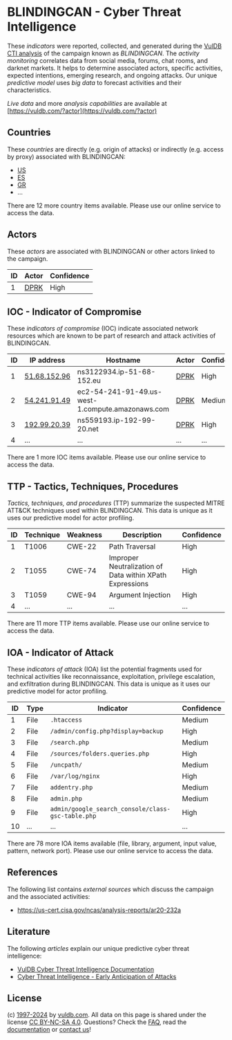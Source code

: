 # BLINDINGCAN - Cyber Threat Intelligence

These _indicators_ were reported, collected, and generated during the [VulDB CTI analysis](https://vuldb.com/?kb.cti) of the campaign known as _BLINDINGCAN_. The _activity monitoring_ correlates data from social media, forums, chat rooms, and darknet markets. It helps to determine associated actors, specific activities, expected intentions, emerging research, and ongoing attacks. Our unique _predictive model_ uses _big data_ to forecast activities and their characteristics.

_Live data_ and more _analysis capabilities_ are available at [https://vuldb.com/?actor](https://vuldb.com/?actor)

## Countries

These _countries_ are directly (e.g. origin of attacks) or indirectly (e.g. access by proxy) associated with BLINDINGCAN:

* [US](https://vuldb.com/?country.us)
* [ES](https://vuldb.com/?country.es)
* [GR](https://vuldb.com/?country.gr)
* ...

There are 12 more country items available. Please use our online service to access the data.

## Actors

These _actors_ are associated with BLINDINGCAN or other actors linked to the campaign.

ID | Actor | Confidence
-- | ----- | ----------
1 | [DPRK](https://vuldb.com/?actor.dprk) | High

## IOC - Indicator of Compromise

These _indicators of compromise_ (IOC) indicate associated network resources which are known to be part of research and attack activities of BLINDINGCAN.

ID | IP address | Hostname | Actor | Confidence
-- | ---------- | -------- | ----- | ----------
1 | [51.68.152.96](https://vuldb.com/?ip.51.68.152.96) | ns3122934.ip-51-68-152.eu | [DPRK](https://vuldb.com/?actor.dprk) | High
2 | [54.241.91.49](https://vuldb.com/?ip.54.241.91.49) | ec2-54-241-91-49.us-west-1.compute.amazonaws.com | [DPRK](https://vuldb.com/?actor.dprk) | Medium
3 | [192.99.20.39](https://vuldb.com/?ip.192.99.20.39) | ns559193.ip-192-99-20.net | [DPRK](https://vuldb.com/?actor.dprk) | High
4 | ... | ... | ... | ...

There are 1 more IOC items available. Please use our online service to access the data.

## TTP - Tactics, Techniques, Procedures

_Tactics, techniques, and procedures_ (TTP) summarize the suspected MITRE ATT&CK techniques used within BLINDINGCAN. This data is unique as it uses our predictive model for actor profiling.

ID | Technique | Weakness | Description | Confidence
-- | --------- | -------- | ----------- | ----------
1 | T1006 | CWE-22 | Path Traversal | High
2 | T1055 | CWE-74 | Improper Neutralization of Data within XPath Expressions | High
3 | T1059 | CWE-94 | Argument Injection | High
4 | ... | ... | ... | ...

There are 11 more TTP items available. Please use our online service to access the data.

## IOA - Indicator of Attack

These _indicators of attack_ (IOA) list the potential fragments used for technical activities like reconnaissance, exploitation, privilege escalation, and exfiltration during BLINDINGCAN. This data is unique as it uses our predictive model for actor profiling.

ID | Type | Indicator | Confidence
-- | ---- | --------- | ----------
1 | File | `.htaccess` | Medium
2 | File | `/admin/config.php?display=backup` | High
3 | File | `/search.php` | Medium
4 | File | `/sources/folders.queries.php` | High
5 | File | `/uncpath/` | Medium
6 | File | `/var/log/nginx` | High
7 | File | `addentry.php` | Medium
8 | File | `admin.php` | Medium
9 | File | `admin/google_search_console/class-gsc-table.php` | High
10 | ... | ... | ...

There are 78 more IOA items available (file, library, argument, input value, pattern, network port). Please use our online service to access the data.

## References

The following list contains _external sources_ which discuss the campaign and the associated activities:

* https://us-cert.cisa.gov/ncas/analysis-reports/ar20-232a

## Literature

The following _articles_ explain our unique predictive cyber threat intelligence:

* [VulDB Cyber Threat Intelligence Documentation](https://vuldb.com/?kb.cti)
* [Cyber Threat Intelligence - Early Anticipation of Attacks](https://www.scip.ch/en/?labs.20201022)

## License

(c) [1997-2024](https://vuldb.com/?kb.changelog) by [vuldb.com](https://vuldb.com/?kb.about). All data on this page is shared under the license [CC BY-NC-SA 4.0](https://creativecommons.org/licenses/by-nc-sa/4.0/). Questions? Check the [FAQ](https://vuldb.com/?kb.faq), read the [documentation](https://vuldb.com/?kb) or [contact us](https://vuldb.com/?contact)!

